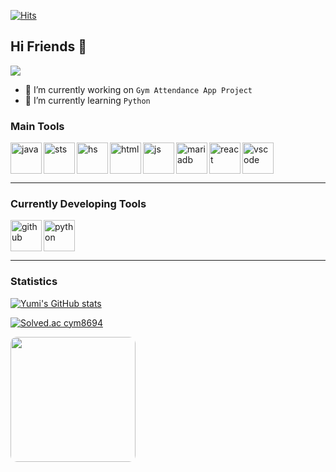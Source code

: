 
[![Hits](https://hits.seeyoufarm.com/api/count/incr/badge.svg?url=https%3A%2F%2Fgithub.com%2Fspinachcurry&count_bg=%23E8E307&title_bg=%23555555&icon=&icon_color=%23E7E7E7&title=hits&edge_flat=false)](https://hits.seeyoufarm.com)

## Hi Friends 👋

<img src="https://capsule-render.vercel.app/api?type=waving&color=B3DAF1&height=200&text=Welcome%20to%20Yumi's%20Empire!&section=header" />
<br clear="left" />

- 🔭 I’m currently working on `Gym Attendance App Project`
- 🌱 I’m currently learning `Python`

### Main Tools

<div width="100%">
  <img align="left" src="https://github.com/spinachcurry/Icons/blob/main/Java.png" alt="java" height="50px"/>
  <img align="left" src="https://github.com/spinachcurry/Icons/blob/main/sts.png" alt="sts" height="50px"/>
  <img align="left" src="https://github.com/spinachcurry/Icons/blob/main/hs.png" alt="hs" height="50px"/>
  <img align="left" src="https://github.com/spinachcurry/Icons/blob/main/HTML.png" alt="html" height="50px"/>
  <img align="left" src="https://github.com/spinachcurry/Icons/blob/main/JavaScript.png" alt="js" height="50px"/>
  <img align="left" src="https://github.com/spinachcurry/Icons/blob/main/mariadbdb.png" alt="mariadb" height="50px"/>
    <img align="left" src="https://github.com/spinachcurry/Icons/blob/main/reactjs.png" alt="react" height="50px"/>
    <img align="left" src="https://github.com/spinachcurry/Icons/blob/main/vscode.png" alt="vscode" height="50px"/>
</div>

<br clear="left" />

---

### Currently Developing Tools

<div width="100%">
  <img align="left" src="https://github.com/spinachcurry/Icons/blob/main/github.png" alt="github" height="50px"/>
  <img align="left" src="https://github.com/spinachcurry/Icons/blob/main/python.png" alt="python" height="50px"/>
</div>

<br clear="left" />

---

### Statistics

[![Yumi's GitHub stats](https://github-readme-stats.vercel.app/api?username=spinachcurry)](https://github.com/spinachcurry/github-readme-stats)

[![Solved.ac
cym8694](http://mazassumnida.wtf/api/generate_badge?boj={cym8694})](https://solved.ac/{cym8694})

<div>
  <img height=200 align="left" src="https://github-readme-stats.vercel.app/api/top-langs/?username=ydmins&hide=c%3,powershell,Mathematica,Ruby,Objective-C,Objective-C%2b%2b,Cuda&title_color=000000&text_color=000000&icon_color=000000&bg_color=FFFFFF&border_color=000000&hide_border=false&langs_count=8&layout=compact&size_weight=0.5&count_weight=0.5" style="border-radius:10px;"/>
</div>
